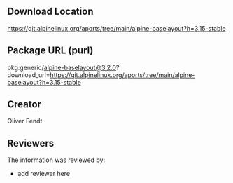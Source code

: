 ## Download Location

https://git.alpinelinux.org/aports/tree/main/alpine-baselayout?h=3.15-stable

## Package URL (purl)

pkg:generic/alpine-baselayout@3.2.0?download_url=https://git.alpinelinux.org/aports/tree/main/alpine-baselayout?h=3.15-stable

## Creator

Oliver Fendt

## Reviewers

The information was reviewed by:

* add reviewer here
